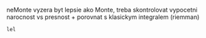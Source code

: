 neMonte vyzera byt lepsie ako Monte, treba skontrolovat vypocetni narocnost vs presnost + porovnat s klasickym integralem (riemman)

`lel`
